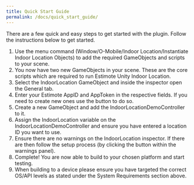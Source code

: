 ```yaml
---
title: Quick Start Guide
permalink: /docs/quick_start_guide/
---
```

There are a few quick and easy steps to get started with the plugin. Follow the instructions below to get started.

1. Use the menu command (Window/O-Mobile/Indoor Location/Instantiate Indoor Location Objects) to add the required GameObjects and scripts to your scene.
2. You now have two new GameObjects in your scene. These are the core scripts which are required to run Estimote Unity Indoor Location.
3. Select the IndoorLocation GameObject and inside the inspector open the General tab.
4. Enter your Estimote AppID and AppToken in the respective fields. If you need to create new ones use the button to do so.
5. Create a new GameObject and add the IndoorLocationDemoController to it.
6. Assign the IndoorLocation variable on the IndoorLocationDemoController and ensure you have entered a location ID you want to use.
7. Ensure there are no warnings on the IndoorLocation inspector. If there are then follow the setup process (by clicking the button within the warnings panel).
8. Complete! You are now able to build to your chosen platform and start testing.
9. When building to a device please ensure you have targeted the correct OS/API levels as stated under the System Requirements section above.
